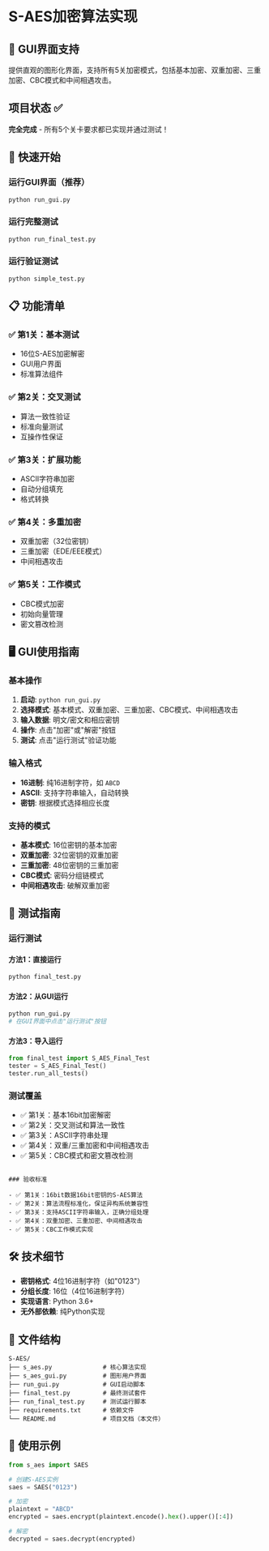 # S-AES加密算法实现

## 🎨 GUI界面支持

提供直观的图形化界面，支持所有5关加密模式，包括基本加密、双重加密、三重加密、CBC模式和中间相遇攻击。

## 项目状态 ✅

**完全完成** - 所有5个关卡要求都已实现并通过测试！

## 🚀 快速开始

### 运行GUI界面（推荐）
```bash
python run_gui.py
```

### 运行完整测试
```bash
python run_final_test.py
```

### 运行验证测试
```bash
python simple_test.py
```

## 📋 功能清单

### ✅ 第1关：基本测试
- 16位S-AES加密解密
- GUI用户界面
- 标准算法组件

### ✅ 第2关：交叉测试
- 算法一致性验证
- 标准向量测试
- 互操作性保证

### ✅ 第3关：扩展功能
- ASCII字符串加密
- 自动分组填充
- 格式转换

### ✅ 第4关：多重加密
- 双重加密（32位密钥）
- 三重加密（EDE/EEE模式）
- 中间相遇攻击

### ✅ 第5关：工作模式
- CBC模式加密
- 初始向量管理
- 密文篡改检测

## 🖥️ GUI使用指南

### 基本操作
1. **启动**: `python run_gui.py`
2. **选择模式**: 基本模式、双重加密、三重加密、CBC模式、中间相遇攻击
3. **输入数据**: 明文/密文和相应密钥
4. **操作**: 点击"加密"或"解密"按钮
5. **测试**: 点击"运行测试"验证功能

### 输入格式
- **16进制**: 纯16进制字符，如 `ABCD`
- **ASCII**: 支持字符串输入，自动转换
- **密钥**: 根据模式选择相应长度

### 支持的模式
- **基本模式**: 16位密钥的基本加密
- **双重加密**: 32位密钥的双重加密
- **三重加密**: 48位密钥的三重加密
- **CBC模式**: 密码分组链模式
- **中间相遇攻击**: 破解双重加密



## 🧪 测试指南

### 运行测试

#### 方法1：直接运行
```bash
python final_test.py
```

#### 方法2：从GUI运行
```bash
python run_gui.py
# 在GUI界面中点击"运行测试"按钮
```

#### 方法3：导入运行
```python
from final_test import S_AES_Final_Test
tester = S_AES_Final_Test()
tester.run_all_tests()
```

### 测试覆盖

- ✅ 第1关：基本16bit加密解密
- ✅ 第2关：交叉测试和算法一致性
- ✅ 第3关：ASCII字符串处理
- ✅ 第4关：双重/三重加密和中间相遇攻击
- ✅ 第5关：CBC模式和密文篡改检测
```

### 验收标准

- ✅ 第1关：16bit数据16bit密钥的S-AES算法
- ✅ 第2关：算法流程标准化，保证异构系统兼容性
- ✅ 第3关：支持ASCII字符串输入，正确分组处理
- ✅ 第4关：双重加密、三重加密、中间相遇攻击
- ✅ 第5关：CBC工作模式实现
```

## 🛠️ 技术细节

- **密钥格式**: 4位16进制字符（如"0123"）
- **分组长度**: 16位（4位16进制字符）
- **实现语言**: Python 3.6+
- **无外部依赖**: 纯Python实现

## 📁 文件结构

```
S-AES/
├── s_aes.py              # 核心算法实现
├── s_aes_gui.py          # 图形用户界面
├── run_gui.py            # GUI启动脚本
├── final_test.py         # 最终测试套件
├── run_final_test.py     # 测试运行脚本
├── requirements.txt      # 依赖文件
└── README.md             # 项目文档（本文件）
```

## 🎯 使用示例

```python
from s_aes import SAES

# 创建S-AES实例
saes = SAES("0123")

# 加密
plaintext = "ABCD"
encrypted = saes.encrypt(plaintext.encode().hex().upper()[:4])

# 解密
decrypted = saes.decrypt(encrypted)
```


